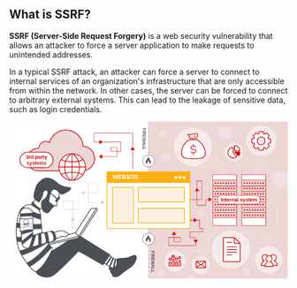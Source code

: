 ## What is SSRF?
**SSRF (Server-Side Request Forgery)** is a web security vulnerability that allows an attacker to force a server application to make requests to unintended addresses.

In a typical SSRF attack, an attacker can force a server to connect to internal services of an organization's infrastructure that are only accessible from within the network. In other cases, the server can be forced to connect to arbitrary external systems. This can lead to the leakage of sensitive data, such as login credentials.

![image](images/20250616140735.png)
